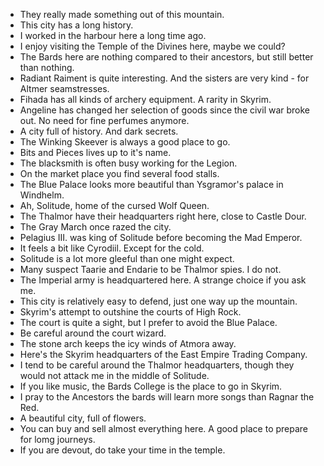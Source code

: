 - They really made something out of this mountain.
- This city has a long history.
- I worked in the harbour here a long time ago.
- I enjoy visiting the Temple of the Divines here, maybe we could?
- The Bards here are nothing compared to their ancestors, but still better than nothing.
- Radiant Raiment is quite interesting. And the sisters are very kind - for Altmer seamstresses.
- Fihada has all kinds of archery equipment. A rarity in Skyrim.
- Angeline has changed her selection of goods since the civil war broke out. No need for fine perfumes anymore.
- A city full of history. And dark secrets.
- The Winking Skeever is always a good place to go.
- Bits and Pieces lives up to it's name.
- The blacksmith is often busy working for the Legion.
- On the market place you find several food stalls.
- The Blue Palace looks more beautiful than Ysgramor's palace in Windhelm.
- Ah, Solitude, home of the cursed Wolf Queen.
- The Thalmor have their headquarters right here, close to Castle Dour.
- The Gray March once razed the city.
- Pelagius III. was king of Solitude before becoming the Mad Emperor.
- It feels a bit like Cyrodiil. Except for the cold.
- Solitude is a lot more gleeful than one might expect.
- Many suspect Taarie and Endarie to be Thalmor spies. I do not.
- The Imperial army is headquartered here. A strange choice if you ask me.
- This city is relatively easy to defend, just one way up the mountain.
- Skyrim's attempt to outshine the courts of High Rock.
- The court is quite a sight, but I prefer to avoid the Blue Palace.
- Be careful around the court wizard.
- The stone arch keeps the icy winds of Atmora away.
- Here's the Skyrim headquarters of the East Empire Trading Company.
- I tend to be careful around the Thalmor headquarters, though they would not attack me in the middle of Solitude.
- If you like music, the Bards College is the place to go in Skyrim.
- I pray to the Ancestors the bards will learn more songs than Ragnar the Red.
- A beautiful city, full of flowers.
- You can buy and sell almost everything here. A good place to prepare for lomg journeys.
- If you are devout, do take your time in the temple.
